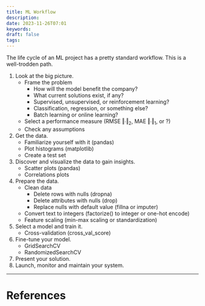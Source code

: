 ```yaml
---
title: ML Workflow
description: 
date: 2023-11-26T07:01
keywords: 
draft: false
tags:
---
```

The life cycle of an ML project has a pretty standard workflow.  This is a well-trodden path.

1. Look at the big picture.
      - Frame the problem
          - How will the model benefit the company?
          - What current solutions exist, if any?
          - Supervised, unsupervised, or reinforcement learning?
          - Classification, regression, or something else?
          - Batch learning or online learning?
    - Select a performance measure (RMSE ‖∙‖<sub>2</sub>, MAE ‖∙‖<sub>1</sub>, or ?)
    - Check any assumptions
2. Get the data.
    - Familiarize yourself with it (pandas)
    - Plot histograms (matplotlib)
    - Create a test set
3. Discover and visualize the data to gain insights.
    - Scatter plots (pandas)
    - Correlations plots 
4. Prepare the data.
    - Clean data
        - Delete rows with nulls (dropna)
        - Delete attributes with nulls (drop)
        - Replace nulls with default value (fillna or imputer)
    - Convert text to integers (factorize() to integer or one-hot encode)
    - Feature scaling (min-max scaling or standardization)
5. Select a model and train it.
    - Cross-validation (cross_val_score)
6. Fine-tune your model.
    - GridSearchCV
    - RandomizedSearchCV
7. Present your solution.
8. Launch, monitor and maintain your system.

---
# References
